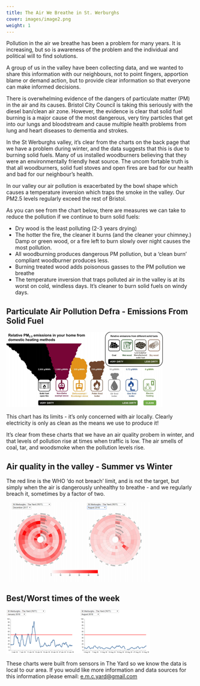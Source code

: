 ```yaml
---
title: The Air We Breathe in St. Werburghs
cover: images/image2.png
weight: 1
---
```



Pollution in the air we breathe has been a problem for many years. It is increasing, but so is awareness of the problem and the individual and political will to find solutions. 

A group of us in the valley have been collecting data, and we wanted to share this information with our neighbours, not to point fingers, apportion blame or demand action, but to provide clear information so that everyone can make informed decisions. 

<!--more-->

There is overwhelming evidence of the dangers of particulate matter (PM) in the air and its causes. Bristol City Council is taking this seriously with the diesel ban/clean air zone. However, the evidence is clear that solid fuel burning is a major cause of the most dangerous, very tiny particles that get into our lungs and bloodstream and cause multiple health problems from lung and heart diseases to dementia and strokes. 

In the St Werburghs valley, it’s clear from the charts on the back page that we have a problem during winter, and the data suggests that this is due to burning solid fuels. Many of us installed woodburners believing that they were an environmentally friendly heat source. The uncom fortable truth is that all woodburners, solid fuel stoves and open fires are bad for our health and bad for our neighbour’s health. 

In our valley our air pollution is exacerbated by the bowl shape which causes a temperature inversion which traps the smoke in the valley. Our PM2.5 levels regularly exceed the rest of Bristol. 

As you can see from the chart below, there are measures we can take to reduce the pollution if we continue to burn solid fuels: 

- Dry wood is the least polluting (2-3 years drying) 
- The hotter the fire, the cleaner it burns (and the cleaner your chimney.) Damp or green wood, or a fire left to burn slowly over night causes the most pollution. 
- All woodburning produces dangerous PM pollution, but a ‘clean burn’ compliant woodburner produces less. 
- Burning treated wood adds poisonous gasses to the PM pollution we breathe 
- The temperature inversion that traps polluted air in the valley is at its worst on cold, windless days. It’s cleaner to burn solid fuels on windy days. 

## Particulate Air Pollution Defra - Emissions From Solid Fuel 

![](images/image4.png)

This chart has its limits - it’s only concerned with air locally. Clearly electricity is only as clean as the means we use to produce it!

It’s clear from these charts that we have an air quality probem in winter, and that levels of pollution rise at times when traffic is low. The air smells of coal, tar, and woodsmoke when the pollution levels rise. 

## Air quality in the valley - Summer vs Winter

The red line is the WHO ‘do not breach’ limit, and is not the target, but simply when the air is dangerously unhealthy to breathe - and we regularly breach it, sometimes by a factor of two.

![](images/image1.png)

## Best/Worst times of the week

![](images/image3.png)

These charts were built from sensors in The Yard so we know the data is local to our area. If you would like more information and data sources for this information please email: e.m.c.yard@gmail.com